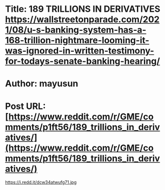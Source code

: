 # Title: 189 TRILLIONS IN DERIVATIVES https://wallstreetonparade.com/2021/08/u-s-banking-system-has-a-168-trillion-nightmare-looming-it-was-ignored-in-written-testimony-for-todays-senate-banking-hearing/
# Author: mayusun
# Post URL: [https://www.reddit.com/r/GME/comments/p1ft56/189_trillions_in_derivatives/](https://www.reddit.com/r/GME/comments/p1ft56/189_trillions_in_derivatives/)


https://i.redd.it/dcw34atwufg71.jpg